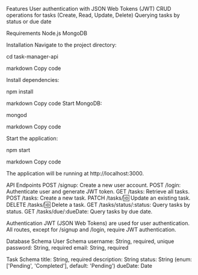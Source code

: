 Features
User authentication with JSON Web Tokens (JWT)
CRUD operations for tasks (Create, Read, Update, Delete)
Querying tasks by status or due date

Requirements
Node.js
MongoDB

Installation
Navigate to the project directory:

cd task-manager-api

markdown
Copy code

Install dependencies:

npm install

markdown
Copy code
Start MongoDB:

mongod

markdown
Copy code

Start the application:

npm start

markdown
Copy code

The application will be running at http://localhost:3000.

API Endpoints
POST /signup: Create a new user account.
POST /login: Authenticate user and generate JWT token.
GET /tasks: Retrieve all tasks.
POST /tasks: Create a new task.
PATCH /tasks/:id: Update an existing task.
DELETE /tasks/:id: Delete a task.
GET /tasks/status/:status: Query tasks by status.
GET /tasks/due/:dueDate: Query tasks by due date.

Authentication
JWT (JSON Web Tokens) are used for user authentication.
All routes, except for /signup and /login, require JWT authentication.

Database Schema
User Schema
username: String, required, unique
password: String, required
email: String, required

Task Schema
title: String, required
description: String
status: String (enum: ['Pending', 'Completed'], default: 'Pending')
dueDate: Date
